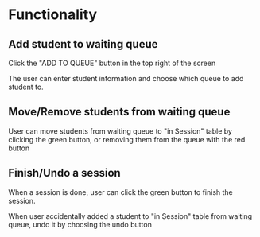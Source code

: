 # Functionality

## Add student to waiting queue
Click the "ADD TO QUEUE" button in the top right of the screen

The user can enter student information and choose which queue to add student to.

## Move/Remove students from waiting queue
User can move students from waiting queue to "in Session" table by clicking the green button, or removing them from the queue with the red button

## Finish/Undo a session
When a session is done, user can click the green button to finish the session.

When user accidentally added a student to "in Session" table from waiting queue, undo it by choosing the undo button 
